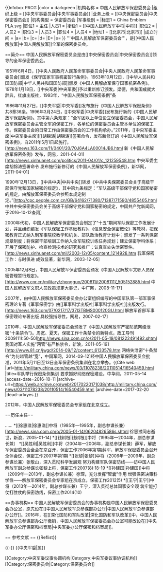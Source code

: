 {{Infobox PRCG
|color = darkgreen
|机构名称 = 中国人民解放军保密委员会
|组织上级 = [[中央军事委员会|中央军事委员会]]
|业务上级 = [[中央保密委员会|中央保密委员会]]
|机构类型 = 保密委员会
|军事级别 = 
|标志1 = China Emblem PLA.svg
|职位1 = 主任
|人员1 = 
|衔级1 = [[中国人民解放军中将|中将]]
|职位2 =
|人员2 =
|职位3 =
|人员3 =
|职位4 =
|人员4 =
|地址1 = [[北京市|北京市]]
|成立时间 = 
|a=
|b=
|c=
|d=
|E=
|e=
}}
'''中国人民解放军保密委员会'''，是[[中国人民解放军|中国人民解放军]]全军的保密委员会。

==简介==
中国人民解放军保密委员会是由[[中央保密委员会|中央保密委员会]]领导的全军保密委员会。

1951年6月4日，[[中央人民政府人民革命军事委员会|中央人民政府人民革命军事委员会]]颁发《保守国家军事机密暂行条例》。1963年10月12日，[[中华人民共和国国防部|中华人民共和国国防部]]颁发《中国人民解放军保守国家机密条例》。1978年1月18日，[[中央军委|中央军委]]予以重新修订颁发。<ref name=liangde>梁德，共和国成就大辞典，红旗出版社，1993年，“中国人民解放军保密条例”条</ref>

1986年11月27日，[[中央军委|中央军委]]发布施行《中国人民解放军保密条例》共8章36条。<ref name=liangde/>1996年3月24日，[[中央军委|中央军委]]发布施行新的《中国人民解放军保密条例》。其中第六条规定：“全军团以上单位设立保密委员会，中国人民解放军保密委员会主管全军的保密工作，各单位的保密委员会主管本单位的保密工作。保密委员会的日常工作由保密委员会的工作机构承办。”2011年，[[中央军委主席|中央军委主席]][[胡锦涛|胡锦涛]]签署命令，发布新修订的《中国人民解放军保密条例》，自2011年5月1日起施行。<ref>[http://news.163.com/11/0401/20/70J6A4LA00014JB6.html 新《中国人民解放军保密条例》发布，网易，2011-04-01]</ref><ref>[http://news.xinhuanet.com/politics/2011-04/01/c_121259548.htm 中央军委主席胡锦涛签署命令 发布施行新修订的《中国人民解放军保密条例》，新华网，2011-04-01]</ref>

1990年12月13日，[[中共中央|中共中央]]转发《中共中央保密委员会关于高级干部保守党和国家秘密的规定》，其中第九条规定：“军队高级干部保守党和国家秘密的规定，由解放军保密委员会参照本规定制定。”<ref>[http://cpc.people.com.cn/GB/64162/71380/71387/71590/4855405.html 中共中央保密委员会关于高级干部保守党和国家秘密的规定，中国共产党新闻网，于2016-10-12查阅]</ref>

2000年代初，中国人民解放军保密委员会制定了“十五”期间军队保密工作发展计划，并且组织编发《军队保密工作基础教程》、《信息安全保密概论》等教材，把保密教育正式纳入到军事院校教学和机关、部队政治教育计划中；颁发了一系列保密规章制度；将保密干部培训工作纳入全军院校训练任务规划；建立保密学科体系；开展了保密防护、检查检测技术的研究和推广；认真查处失泄密案件。<ref>[http://news.xinhuanet.com/mil/2003-12/05/content_1214928.htm 我军保密工作：与时俱进 成效显著，新华网，2003-12-05]</ref>

2005年12月8日，中国人民解放军保密委员会颁发《中国人民解放军文职人员保密管理暂行规定》。<ref>[http://www.cnr.cn/military/zhongguo/200811/t20081117_505152885.html 中国人民解放军文职人员政策规定大事记，中广网，2008-11-17]</ref>

2007年，由中国人民解放军保密委员会办公室组织编写的中国军队第一部军事保密理论专著《军事保密学》由[[军事科学出版社|军事科学出版社]]出版发行。<ref>[http://news.163.com/07/0217/17/37I3TBMS000120GU.html 解放军首部军事保密理论专著出版 具较强指导性，网易，2007-02-17]</ref>

2010年，中国人民解放军保密委员会颁发了《中国人民解放军严密防范网络泄密“十条禁令”》。<ref>周宽、夏天，保密工作十条禁令的新特点，政工导刊2009(11):50-50</ref><ref>[http://news.sina.com.cn/o/2011-05-19/081222491492.shtml 我国对军人实施“网管”有严格禁令，新浪，2011-05-19]</ref><ref>[http://www.81.cn/jwgd/2014-09/12/content_6133578.htm 网络失泄密“十条禁令”为何越管越“宽”，中国军网，2014-09-12]</ref>经中国人民解放军保密委员会批准，2011年5月11日至13日全军保密条例集训在北京举办。<ref>{{Cite web |url=http://military.china.com/news/03/11078238/20110514/16540459.html |title=军队举行保密条例集训 要求抓好网络保密建设，中华网，2011-05-14 |access-date=2016-10-11 |archive-url=https://web.archive.org/web/20170220171038/http://military.china.com/news/03/11078238/20110514/16540459.html |archive-date=2017-02-20 |dead-url=yes }}</ref>

2012年，中国人民解放军保密委员会专家组在北京成立。<ref name=zjz/>

==历任主任==

……
*[[徐惠滋|徐惠滋]]中将（1985年—1995年，副总参谋长兼）<ref>[http://news.sina.com.cn/o/2005-01-14/06204826586s.shtml 徐惠滋同志逝世，新浪，2005-01-14]</ref>
*[[钱树根|钱树根]]中将（1995年—2004年，副总参谋长兼）
*[[吴胜利|吴胜利]]中将（2004年—2006年，副总参谋长兼）<ref>薛军，解放军保密委员会全会在京召开，保密工作2006年第1期</ref><ref>薛军，解放军保密委员会召开全体会议，保密工作2007年第1期</ref>
*[[张黎|张黎]]中将（2006年—2009年，副总参谋长兼）<ref>张敬山，深入贯彻科学发展观 努力构建军队保密防线——访中国人民解放军副总参谋长张黎上将，保密工作2007(8):18-19</ref>
*[[孙建国|孙建国]]中将（2009年—2013年，副总参谋长兼）<ref name=zjz>徐琛，充分发挥“智囊”作用 增强保密决策科学性——解放军保密委员会专家组在京成立，保密工作2012(5)</ref>
*[[王宁|王宁]]中将（2013年—2014年，副总参谋长兼）<ref>王宁，深入贯彻总体国家安全观 筑牢能打仗打胜仗的保密防线，保密工作2014(10)</ref>

==办事机构==
中国人民解放军保密委员会的办事机构是中国人民解放军保密委员会办公室，原先设在[[中国人民解放军总参谋部办公厅|中国人民解放军总参谋部办公厅]]。2016年，在[[深化国防和军队改革|深化国防和军队改革]]中，中国人民解放军总参谋部办公厅撤销，中国人民解放军保密委员会办公室可能改设在[[中央军委办公厅保密和档案局|中央军委办公厅保密和档案局]]。

== 参考文献 ==
{{Reflist}}

{{-}}
{{中央军委|属}}

[[Category:中央军委议事协调机构|Category:中央军委议事协调机构]]
[[Category:保密委员会|Category:保密委员会]]